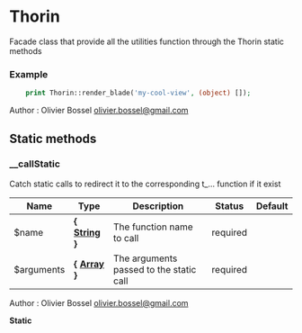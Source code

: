 # Thorin

Facade class that provide all the utilities function through the Thorin static methods

### Example
```php
	print Thorin::render_blade('my-cool-view', (object) []);
```
Author : Olivier Bossel <olivier.bossel@gmail.com>



## Static methods


### __callStatic

Catch static calls to redirect it to the corresponding t_... function if it exist


Name  |  Type  |  Description  |  Status  |  Default
------------  |  ------------  |  ------------  |  ------------  |  ------------
$name  |  **{ [String](http://php.net/manual/en/language.types.string.php) }**  |  The function name to call  |  required  |
$arguments  |  **{ [Array](http://php.net/manual/en/language.types.array.php) }**  |  The arguments passed to the static call  |  required  |

Author : Olivier Bossel <olivier.bossel@gmail.com>

**Static**